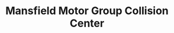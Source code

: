 ---
title: "Mansfield Motor Group Collision Center"
url: /mansfield/mansfield-motor-group-collision-center/
shop: car repair
---